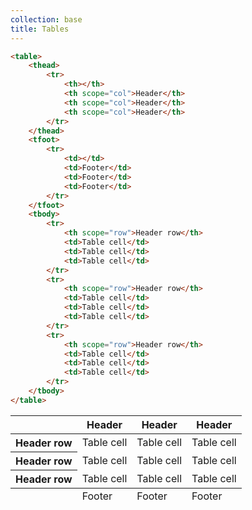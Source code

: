 ```yaml
---
collection: base
title: Tables
---
```


```html
<table>
    <thead>
        <tr>
            <th></th>
            <th scope="col">Header</th>
            <th scope="col">Header</th>
            <th scope="col">Header</th>
        </tr>
    </thead>
    <tfoot>
        <tr>
            <td></td>
            <td>Footer</td>
            <td>Footer</td>
            <td>Footer</td>
        </tr>
    </tfoot>
    <tbody>
        <tr>
            <th scope="row">Header row</th>
            <td>Table cell</td>
            <td>Table cell</td>
            <td>Table cell</td>
        </tr>
        <tr>
            <th scope="row">Header row</th>
            <td>Table cell</td>
            <td>Table cell</td>
            <td>Table cell</td>
        </tr>
        <tr>
            <th scope="row">Header row</th>
            <td>Table cell</td>
            <td>Table cell</td>
            <td>Table cell</td>
        </tr>
    </tbody>
</table>
```

<table>
    <thead>
        <tr>
            <th></th>
            <th scope="col">Header</th>
            <th scope="col">Header</th>
            <th scope="col">Header</th>
        </tr>
    </thead>
    <tfoot>
        <tr>
            <td></td>
            <td>Footer</td>
            <td>Footer</td>
            <td>Footer</td>
        </tr>
    </tfoot>
    <tbody>
        <tr>
            <th scope="row">Header row</th>
            <td>Table cell</td>
            <td>Table cell</td>
            <td>Table cell</td>
        </tr>
        <tr>
            <th scope="row">Header row</th>
            <td>Table cell</td>
            <td>Table cell</td>
            <td>Table cell</td>
        </tr>
        <tr>
            <th scope="row">Header row</th>
            <td>Table cell</td>
            <td>Table cell</td>
            <td>Table cell</td>
        </tr>
    </tbody>
</table>
